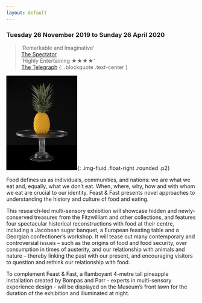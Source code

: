 ```yaml
---
layout: default
---
```


<h3 class="text-center">Tuesday 26 November 2019 to Sunday 26 April 2020</h3>

>‘Remarkable and Imaginative’   
[The Spectator](https://www.spectator.co.uk/2019/11/remarkable-and-imaginative-fitzwilliam-museums-the-art-of-food-reviewed/)  
‘Highly Entertaining &#9733;&#9733;&#9733;&#9733;‘  
[The Telegraph](https://www.telegraph.co.uk/art/reviews/feast-fast-art-food-europe-review-fitzwilliam-banquet-morsels/)
{: .blockquote  .text-center }

!["Pineapple on glassware stand"](/images/layouts/pineapple_small.jpg){: .img-fluid .float-right .rounded .p2}  

Food defines us as individuals, communities, and nations: we are what we eat and,
equally, what we don’t eat. When, where, why, how and with whom we eat are crucial to our identity. Feast & Fast presents novel approaches to understanding the history and culture of food and eating.

This research‐led multi-sensory exhibition will showcase hidden and newly‐conserved treasures from the Fitzwilliam and other collections, and features four spectacular historical reconstructions with food at their centre, including a Jacobean sugar banquet, a European feasting table and a Georgian confectioner’s workshop. It will tease out many contemporary and controversial issues – such as the origins of food and food security, over consumption in times of austerity, and our relationship with animals and nature – thereby linking the past with our present, and encouraging visitors to question and rethink our relationship with food.

To complement Feast & Fast, a flamboyant 4-metre tall pineapple installation created by Bompas and Parr - experts in multi-sensory experience
design - will be displayed on the Museum’s front lawn for the duration of the
exhibition and illuminated at night.

<!-- !["Sensual Virtual banner advert"](/images/layouts/SV.png){: .img-fluid rounded } -->
